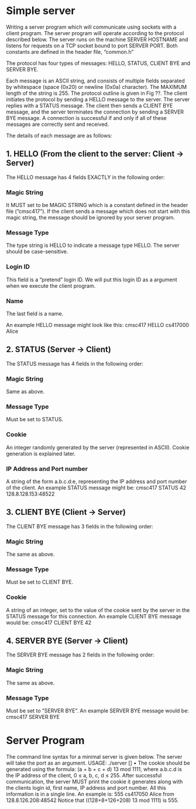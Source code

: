 # Simple server

Writing a server program which will communicate using sockets with
a client program. The  server program will operate according to the protocol
described below. The server runs on the machine SERVER HOSTNAME and listens for requests on a TCP socket
bound to port SERVER PORT. Both constants are defined in the header file, “common.h”

The protocol has four types of messages: HELLO, STATUS, CLIENT BYE and SERVER BYE.

Each message is an ASCII string, and consists of multiple fields separated by whitespace (space
(0x20) or newline (0x0a) character). The MAXIMUM length of the string is 255.
The protocol outline is given in Fig ??. The client initiates the protocol by sending a HELLO
message to the server. The server replies with a STATUS message. The client then sends a
CLIENT BYE message, and the server terminates the connection by sending a SERVER BYE
message. A connection is successful if and only if all of these messages are correctly sent and
received. 

The details of each message are as follows:
## 1. HELLO (From the client to the server: Client → Server)
The HELLO message has 4 fields EXACTLY in the following order:
### Magic String
It MUST set to be MAGIC STRING which is a constant defined in the header file
(”cmsc417”). If the client sends a message which does not start with this magic string,
the message should be ignored by your server program.
### Message Type
The type string is HELLO to indicate a message type HELLO. The server should be
case-sensitive.
### Login ID
This field is a “pretend” login ID. We will put this login ID as a argument when we
execute the client program. 
### Name
The last field is a name. 

An example HELLO message might look like this:
cmsc417 HELLO cs417000 Alice

## 2. STATUS (Server → Client)
The STATUS message has 4 fields in the following order:
### Magic String
Same as above.
### Message Type
Must be set to STATUS.
### Cookie
An integer randomly generated by the server (represented in ASCII). Cookie generation
is explained later.
### IP Address and Port number
A string of the form a.b.c.d:e, representing the IP address and port number of the client.
An example STATUS message might be:
cmsc417 STATUS 42 128.8.128.153:48522

## 3. CLIENT BYE (Client → Server)
The CLIENT BYE message has 3 fields in the following order:
### Magic String
The same as above.
### Message Type
Must be set to CLIENT BYE.
### Cookie
A string of an integer, set to the value of the cookie sent by the server in the STATUS
message for this connection.
An example CLIENT BYE message would be:
cmsc417 CLIENT BYE 42

## 4. SERVER BYE (Server → Client)
The SERVER BYE message has 2 fields in the following order:
### Magic String
The same as above.
### Message Type
Must be set to ”SERVER BYE”.
An example SERVER BYE message would be:
cmsc417 SERVER BYE

# Server Program
The command line syntax for a minimal server is given below. The server will take the port as an
argument.
USAGE:
./server [<port>]
• The cookie should be generated using the formula:
(a + b + c + d) 13 mod 1111, where a.b.c.d is the IP address of the client, 0 ≤ a, b, c, d ≤
255.
After successful communication, the server MUST print the cookie it generates along with
the clients login id, first name, IP address and port number. All this information is
in a single line. An example is:
555 cs417050 Alice from 128.8.126.208:48542
Notice that ((128+8+126+208) 13 mod 1111) is 555.
